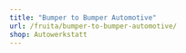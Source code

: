 ```yaml
---
title: "Bumper to Bumper Automotive"
url: /fruita/bumper-to-bumper-automotive/
shop: Autowerkstatt
---
```

